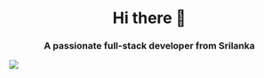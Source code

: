 <h1 align="center">Hi there 👋</h1>
<h3 align="center">A passionate full-stack developer from Srilanka</h3>
<img src="https://github.com/MrbadMiro/MrbadMiro/assets/94770857/2d787733-78cc-49ba-b493-25805fef00e0"    margin="0 auto"  padding="100px">










